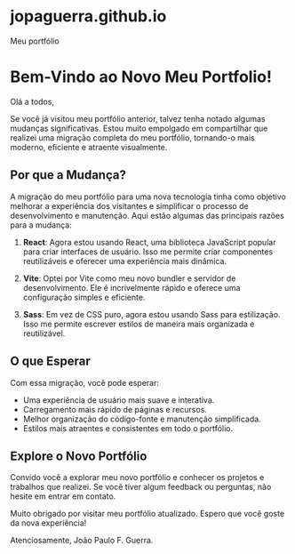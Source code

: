 # jopaguerra.github.io

Meu portfólio
# Bem-Vindo ao Novo Meu Portfolio!

Olá a todos,

Se você já visitou meu portfólio anterior, talvez tenha notado algumas mudanças significativas. Estou muito empolgado em compartilhar que realizei uma migração completa do meu portfólio, tornando-o mais moderno, eficiente e atraente visualmente.

## Por que a Mudança?

A migração do meu portfólio para uma nova tecnologia tinha como objetivo melhorar a experiência dos visitantes e simplificar o processo de desenvolvimento e manutenção. Aqui estão algumas das principais razões para a mudança:

1. **React**: Agora estou usando React, uma biblioteca JavaScript popular para criar interfaces de usuário. Isso me permite criar componentes reutilizáveis e oferecer uma experiência mais dinâmica.

2. **Vite**: Optei por Vite como meu novo bundler e servidor de desenvolvimento. Ele é incrivelmente rápido e oferece uma configuração simples e eficiente.

3. **Sass**: Em vez de CSS puro, agora estou usando Sass para estilização. Isso me permite escrever estilos de maneira mais organizada e reutilizável.

## O que Esperar

Com essa migração, você pode esperar:

- Uma experiência de usuário mais suave e interativa.
- Carregamento mais rápido de páginas e recursos.
- Melhor organização do código-fonte e manutenção simplificada.
- Estilos mais atraentes e consistentes em todo o portfólio.

## Explore o Novo Portfólio

Convido você a explorar meu novo portfólio e conhecer os projetos e trabalhos que realizei. Se você tiver algum feedback ou perguntas, não hesite em entrar em contato.

Muito obrigado por visitar meu portfólio atualizado. Espero que você goste da nova experiência!

Atenciosamente,
João Paulo F. Guerra.
